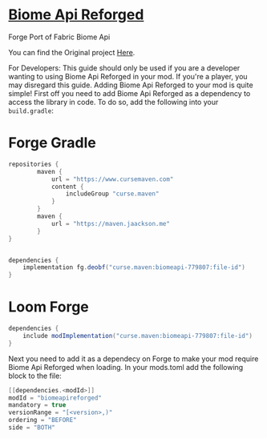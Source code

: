 # <a href=https://www.curseforge.com/minecraft/mc-mods/biomes-api-reforged>Biome Api Reforged</a>
Forge Port of Fabric Biome Api


You can find the Original project <a href=https://github.com/FabricMC/fabric/tree/1.19.2/fabric-biome-api-v1>Here</a>.

For Developers:
This guide should only be used if you are a developer wanting to using Biome Api Reforged in your mod. If you're a player, you may disregard this guide.
Adding Biome Api Reforged to your mod is quite simple! First off you need to add Biome Api Reforged as a dependency to access the library in code. To do so, add the following into your ``build.gradle``:

# Forge Gradle
```java
repositories {
        maven {
            url = "https://www.cursemaven.com"
            content {
                includeGroup "curse.maven"
            }
        }
        maven {
            url = "https://maven.jaackson.me"
        }
}


dependencies {
    implementation fg.deobf("curse.maven:biomeapi-779807:file-id")
}
```


# Loom Forge
```java
dependencies {
    include modImplementation("curse.maven:biomeapi-779807:file-id")
}
```

Next you need to add it as a dependecy on Forge to make your mod require Biome Api Reforged when loading. In your mods.toml add the following block to the file:

```java
[[dependencies.<modId>]]
modId = "biomeapireforged"
mandatory = true
versionRange = "[<version>,)"
ordering = "BEFORE"
side = "BOTH"

